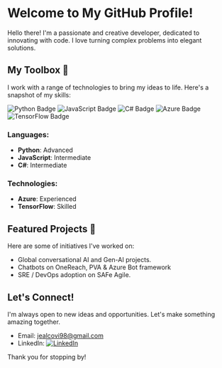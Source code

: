 # Welcome to My GitHub Profile!

Hello there! I'm a passionate and creative developer, dedicated to innovating with code. I love turning complex problems into elegant solutions.

## My Toolbox 🧰

I work with a range of technologies to bring my ideas to life. Here's a snapshot of my skills:

![Python Badge](https://img.shields.io/badge/Python-3776AB?style=for-the-badge&logo=python&logoColor=white)
![JavaScript Badge](https://img.shields.io/badge/JavaScript-F7DF1E?style=for-the-badge&logo=javascript&logoColor=black)
![C# Badge](https://img.shields.io/badge/C%23-239120?style=for-the-badge&logo=c-sharp&logoColor=white)
![Azure Badge](https://img.shields.io/badge/Azure-0089D6?style=for-the-badge&logo=microsoft-azure&logoColor=white)
![TensorFlow Badge](https://img.shields.io/badge/TensorFlow-FF6F00?style=for-the-badge&logo=tensorflow&logoColor=white)

### Languages:

- **Python**: Advanced
- **JavaScript**: Intermediate
- **C#**: Intermediate

### Technologies:

- **Azure**: Experienced
- **TensorFlow**: Skilled

## Featured Projects 🌟

Here are some of initiatives I've worked on:

- Global conversational AI and Gen-AI projects.
- Chatbots on OneReach, PVA & Azure Bot framework
- SRE / DevOps adoption on SAFe Agile. 

## Let's Connect!

I'm always open to new ideas and opportunities. Let's make something amazing together.

- Email: [jealcovi98@gmail.com](mailto:jealcovi98@gmail.com)
- LinkedIn: [<img src="https://img.shields.io/badge/LinkedIn-Jesus%20Colin-blue?style=flat-square&logo=linkedin" alt="LinkedIn">](#https://www.linkedin.com/in/jealcovi/)

Thank you for stopping by!
